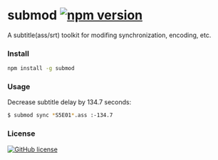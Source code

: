 # submod [![npm version](https://img.shields.io/npm/v/submod.svg?style=flat-square)](http://www.npmjs.com/package/submod)

A subtitle(ass/srt) toolkit for modifing synchronization, encoding, etc.

### Install

```bash
npm install -g submod
```

### Usage

Decrease subtitle delay by 134.7 seconds:
```bash
$ submod sync *S5E01*.ass :-134.7
```

### License

[![GitHub license](https://img.shields.io/github/license/mashape/apistatus.svg)](LICENSE)
